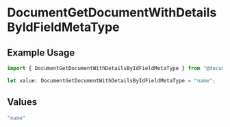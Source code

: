 # DocumentGetDocumentWithDetailsByIdFieldMetaType

## Example Usage

```typescript
import { DocumentGetDocumentWithDetailsByIdFieldMetaType } from "@documenso/sdk-typescript/models/operations";

let value: DocumentGetDocumentWithDetailsByIdFieldMetaType = "name";
```

## Values

```typescript
"name"
```